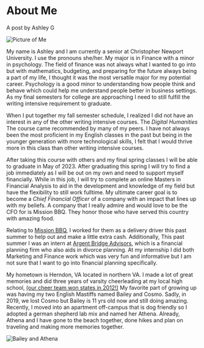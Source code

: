 # About Me 

A post by Ashley G

![Picture of Me](https://agengl350.github.io/Ashley-G-Engl350/images/Cheer.jpg)

My name is Ashley and I am currently a senior at Christopher Newport University. I use the pronouns she/her. My major is in Finance with a minor in psychology. The field of finance was not always what I wanted to go into but with mathematics, budgeting, and preparing for the future always being a part of my life, I thought it was the most versatile major for my potential career. Psychology is a good minor to understanding how people think and behave which could help me understand people better in business settings. As my final semesters for college are approaching I need to still fulfill the writing intensive requirement to graduate.

When I put together my fall semester schedule, I realized I did not have an interest in any of the other writing intensive courses. The *Digital Humanities* The course came recommended by many of my peers. I have not always been the most proficient in my English classes in the past but being in the younger generation with more technological skills, I felt that I would thrive more in this class than other writing intensive courses.	

After taking this course with others and my final spring classes I will be able to graduate in May of 2023. After graduating this spring I will try to find a job immediately as I will be out on my own and need to support myself financially. While in this job, I will try to complete an online Masters in Financial Analysis to aid in the development and knowledge of my field but have the flexibility to still work fulltime. My ultimate career goal is to become a *Chief Financial Officer* of a company with an impact that lines up with my beliefs. A company that I really admire and would love to be the CFO for is Mission BBQ. They honor those who have served this country with amazing food.

Relating to [Mission BBQ](https://mission-bbq.com), I worked for them as a delivery driver this past summer to help out and make a little extra cash. Additionally, This past summer I was an intern at [Argent Bridge Advisors](https://argentbridge.com), which is a financial planning firm who also aids in divorce planning. At my internship I did both Marketing and Finance work which was very fun and informative but I am not sure that I want to go into financial planning specifically.

My hometown is Herndon, VA located in northern VA. I made a lot of great memories and did three years of varsity cheerleading at my local high school, [(our cheer team won states in 2012!)](https://www.youtube.com/watch?v=t_ogvsYKpvY) My favorite part of growing up was having my two English Mastiffs named Bailey and Cosmo. Sadly, in 2019, we lost Cosmo but Bailey is 11 yrs old now and still doing amazing. Recently, I moved into an apartment off-campus that is dog friendly so I adopted a german shepherd lab mix and named her Athena. Already, Athena and I have gone to the beach together, done hikes and plan on traveling and making more memories together.
  
  ![Bailey and Athena](https://agengl350.github.io/Ashley-G-Engl350/images/Bailey.jpg)
